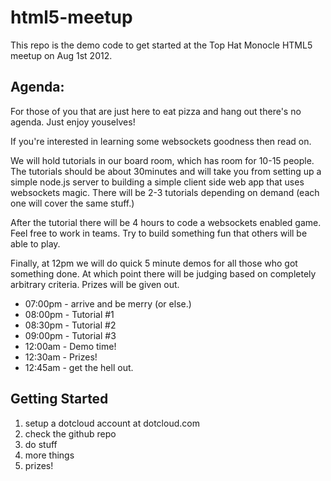 html5-meetup
============

This repo is the demo code to get started at the Top Hat Monocle HTML5 meetup on Aug 1st 2012.

Agenda:
-------

For those of you that are just here to eat pizza and hang out there's no agenda. Just enjoy youselves!

If you're interested in learning some websockets goodness then read on.

We will hold tutorials in our board room, which has room for 10-15 people. The tutorials should be about 30minutes and will take you from setting up a simple node.js server to building a simple client side web app that uses websockets magic. There will be 2-3 tutorials depending on demand (each one will cover the same stuff.)

After the tutorial there will be 4 hours to code a websockets enabled game. Feel free to work in teams. Try to build something fun that others will be able to play.

Finally, at 12pm we will do quick 5 minute demos for all those who got something done. At which point there will be judging based on completely arbitrary criteria. Prizes will be given out.

* 07:00pm - arrive and be merry (or else.)
* 08:00pm - Tutorial #1
* 08:30pm - Tutorial #2
* 09:00pm - Tutorial #3
* 12:00am - Demo time!
* 12:30am - Prizes!
* 12:45am - get the hell out.

Getting Started
---------------
1. setup a dotcloud account at dotcloud.com
2. check the github repo
3. do stuff
4. more things
5. prizes!

